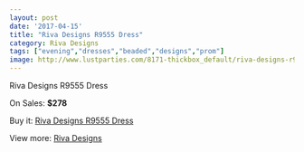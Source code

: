 ```yaml
---
layout: post
date: '2017-04-15'
title: "Riva Designs R9555 Dress"
category: Riva Designs
tags: ["evening","dresses","beaded","designs","prom"]
image: http://www.lustparties.com/8171-thickbox_default/riva-designs-r9555-dress.jpg
---
```

Riva Designs R9555 Dress

On Sales: **$278**
<a href="https://www.lustparties.com/en/riva-designs/2739-riva-designs-r9555-dress.html"><amp-img layout="responsive" width="600" height="600" src="//www.lustparties.com/8171-thickbox_default/riva-designs-r9555-dress.jpg" alt="Riva Designs R9555 Dress 0" /></a>
<a href="https://www.lustparties.com/en/riva-designs/2739-riva-designs-r9555-dress.html"><amp-img layout="responsive" width="600" height="600" src="//www.lustparties.com/8173-thickbox_default/riva-designs-r9555-dress.jpg" alt="Riva Designs R9555 Dress 1" /></a>
<a href="https://www.lustparties.com/en/riva-designs/2739-riva-designs-r9555-dress.html"><amp-img layout="responsive" width="600" height="600" src="//www.lustparties.com/8172-thickbox_default/riva-designs-r9555-dress.jpg" alt="Riva Designs R9555 Dress 2" /></a>

Buy it: [Riva Designs R9555 Dress](https://www.lustparties.com/en/riva-designs/2739-riva-designs-r9555-dress.html "Riva Designs R9555 Dress")

View more: [Riva Designs](https://www.lustparties.com/en/6-riva-designs "Riva Designs")